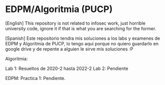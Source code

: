 # EDPM/Algoritmia (PUCP)
[English] This repository is not related to infosec work, just horrible university code, ignore it if that is what you are searching for the former.

[Spanish] Este repositorio tendra mis soluciones a los labs y examenes de EDPM y Algoritmia de PUCP, lo tengo aqui
porque no quiero guardarlo en google drive y de repente a alguien le sirve mis soluciones :P
 
Algoritmia:

Lab 1: Resueltos de 2020-2 hasta 2022-2
Lab 2: Pendiente 

EDPM:
Practica 1: Pendiente.
 
